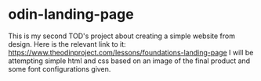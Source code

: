 # odin-landing-page

This is my second TOD's project about creating a simple website from design.
Here is the relevant link to it: https://www.theodinproject.com/lessons/foundations-landing-page
I will be attempting simple html and css based on an image of the final product and some font configurations given.